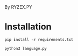 By RYZEX.PY
# Installation

```python
pip install -r requirements.txt
```
```python
python3 language.py
```
